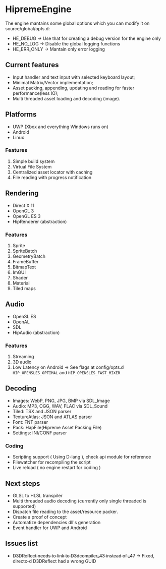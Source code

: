 # HipremeEngine

The engine mantains some global options which you can modify it on source/global/opts.d:
- HE_DEBUG    -> Use that for creating a debug version for the engine only
- HE_NO_LOG   -> Disable the global logging functions
- HE_ERR_ONLY -> Mantain only error logging




## Current features

- Input handler and text input with selected keyboard layout;
- Minimal Matrix/Vector implementation;
- Asset packing, appending, updating and reading for faster performance(less IO);
- Multi threaded asset loading and decoding (image).

## Platforms

- UWP (Xbox and everything Windows runs on)
- Android
- Linux

### Features

1. Simple build system
2. Virtual File System
3. Centralized asset locator with caching
4. File reading with progress notification


## Rendering

- Direct X 11
- OpenGL 3
- OpenGL ES 3
- HipRenderer (abstraction)
  
### Features

1. Sprite
2. SpriteBatch
3. GeometryBatch
4. FrameBuffer
5. BitmapText
6. ImGUI
7. Shader
8. Material
9. Tiled maps

## Audio

- OpenSL ES
- OpenAL
- SDL
- HipAudio (abstraction)

### Features

1. Streaming
2. 3D audio
3. Low Latency on Android -> See flags at config/opts.d `HIP_OPENSLES_OPTIMAL` and `HIP_OPENSLES_FAST_MIXER`

## Decoding

- Images: WebP, PNG, JPG, BMP via SDL_Image
- Audio: MP3, OGG, WAV, FLAC via SDL_Sound
- Tiled: TSX and JSON parser
- TextureAtlas: JSON and ATLAS parser
- Font: FNT parser
- Pack: HapFile(Hipreme Asset Packing File)
- Settings: INI/CONF parser

### Coding

- Scripting support ( Using D-lang ), check api module for reference
- Filewatcher for recompiling the script
- Live reload ( no engine restart for coding )
  


## Next steps

- GLSL to HLSL transpiler
- Multi threaded audio decoding (currently only single threaded is supported)
- Dispatch file reading to the asset/resource packer.
- Create a proof of concept
- Automatize dependencies dll's generation
- Event handler for UWP and Android


## Issues list

- ~~D3DReflect needs to link to D3dcompiler_43 instead of _47~~ -> Fixed, directx-d D3DReflect had a wrong GUID
